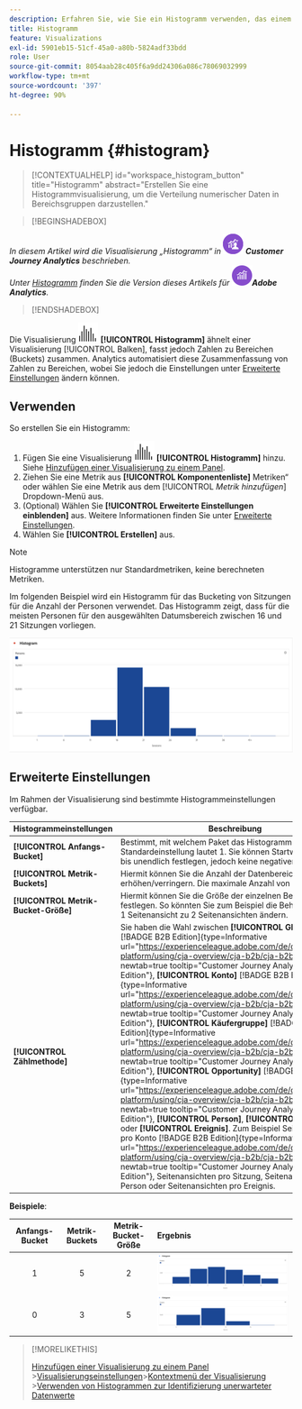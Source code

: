 ```yaml
---
description: Erfahren Sie, wie Sie ein Histogramm verwenden, das einem Balkendiagramm ähnelt, aber Zahlen in Bereichen (Buckets) gruppiert.
title: Histogramm
feature: Visualizations
exl-id: 5901eb15-51cf-45a0-a80b-5824adf33bdd
role: User
source-git-commit: 8054aab28c405f6a9dd24306a086c78069032999
workflow-type: tm+mt
source-wordcount: '397'
ht-degree: 90%

---
```


# Histogramm {#histogram}

>[!CONTEXTUALHELP]
>id="workspace_histogram_button"
>title="Histogramm"
>abstract="Erstellen Sie eine Histogrammvisualisierung, um die Verteilung numerischer Daten in Bereichsgruppen darzustellen."


>[!BEGINSHADEBOX]

_In diesem Artikel wird die Visualisierung „Histogramm“ in_ ![CustomerJourneyAnalytics](/help/assets/icons/CustomerJourneyAnalytics.svg) _&#x200B;**Customer Journey Analytics** beschrieben._<br/>_Unter [Histogramm](https://experienceleague.adobe.com/de/docs/analytics/analyze/analysis-workspace/visualizations/histogram) finden Sie die Version dieses Artikels für_ ![AdobeAnalytics](/help/assets/icons/AdobeAnalytics.svg) _&#x200B;**Adobe Analytics**._

>[!ENDSHADEBOX]


Die Visualisierung ![Histogram](/help/assets/icons/Histogram.svg) **[!UICONTROL Histogramm]** ähnelt einer Visualisierung [!UICONTROL Balken], fasst jedoch Zahlen zu Bereichen (Buckets) zusammen. Analytics automatisiert diese Zusammenfassung von Zahlen zu Bereichen, wobei Sie jedoch die Einstellungen unter [Erweiterte Einstellungen](#advanced-settings) ändern können.

## Verwenden

So erstellen Sie ein Histogramm:

1. Fügen Sie eine Visualisierung ![Histogram](/help/assets/icons/Histogram.svg) **[!UICONTROL Histogramm]** hinzu. Siehe [Hinzufügen einer Visualisierung zu einem Panel](freeform-analysis-visualizations.md#add-visualizations-to-a-panel).
1. Ziehen Sie eine Metrik aus **[!UICONTROL Komponentenliste]** Metriken“ oder wählen Sie eine Metrik aus dem [!UICONTROL *Metrik hinzufügen*] Dropdown-Menü aus.
1. (Optional) Wählen Sie **[!UICONTROL Erweiterte Einstellungen einblenden]** aus. Weitere Informationen finden Sie unter [Erweiterte Einstellungen](#advanced-settings).
1. Wählen Sie **[!UICONTROL Erstellen]** aus.

>[!NOTE]
>
>Histogramme unterstützen nur Standardmetriken, keine berechneten Metriken.

Im folgenden Beispiel wird ein Histogramm für das Bucketing von Sitzungen für die Anzahl der Personen verwendet. Das Histogramm zeigt, dass für die meisten Personen für den ausgewählten Datumsbereich zwischen 16 und 21 Sitzungen vorliegen.

![Histogramm](assets/histogram.png)

## Erweiterte Einstellungen

Im Rahmen der Visualisierung sind bestimmte Histogrammeinstellungen verfügbar.

| Histogrammeinstellungen | Beschreibung |
|---|---|
| **[!UICONTROL Anfangs-Bucket]** | Bestimmt, mit welchem Paket das Histogramm beginnt. Die Standardeinstellung lautet 1. Sie können Startwerte von null bis unendlich festlegen, jedoch keine negativen Zahlen. |
| **[!UICONTROL Metrik-Buckets]** | Hiermit können Sie die Anzahl der Datenbereiche (Buckets) erhöhen/verringern. Die maximale Anzahl von Buckets ist 50. |
| **[!UICONTROL Metrik-Bucket-Größe]** | Hiermit können Sie die Größe der einzelnen Behälter festlegen. So könnten Sie zum Beispiel die Behältergröße von 1 Seitenansicht zu 2 Seitenansichten ändern. |
| **[!UICONTROL Zählmethode]** | Sie haben die Wahl zwischen **[!UICONTROL Globales Konto]** [!BADGE B2B Edition]{type=Informative url="https://experienceleague.adobe.com/de/docs/analytics-platform/using/cja-overview/cja-b2b/cja-b2b-edition" newtab=true tooltip="Customer Journey Analytics B2B Edition"}, **[!UICONTROL Konto]** [!BADGE B2B Edition]{type=Informative url="https://experienceleague.adobe.com/de/docs/analytics-platform/using/cja-overview/cja-b2b/cja-b2b-edition" newtab=true tooltip="Customer Journey Analytics B2B Edition"}, **[!UICONTROL Käufergruppe]** [!BADGE B2B Edition]{type=Informative url="https://experienceleague.adobe.com/de/docs/analytics-platform/using/cja-overview/cja-b2b/cja-b2b-edition" newtab=true tooltip="Customer Journey Analytics B2B Edition"}, **[!UICONTROL Opportunity]** [!BADGE B2B Edition]{type=Informative url="https://experienceleague.adobe.com/de/docs/analytics-platform/using/cja-overview/cja-b2b/cja-b2b-edition" newtab=true tooltip="Customer Journey Analytics B2B Edition"}, **[!UICONTROL Person]**, **[!UICONTROL Sitzung]** oder **[!UICONTROL Ereignis]**. Zum Beispiel Seitenansichten pro Konto [!BADGE B2B Edition]{type=Informative url="https://experienceleague.adobe.com/de/docs/analytics-platform/using/cja-overview/cja-b2b/cja-b2b-edition" newtab=true tooltip="Customer Journey Analytics B2B Edition"}, Seitenansichten pro Sitzung, Seitenansichten pro Person oder Seitenansichten pro Ereignis.  |

<!--Russ or Meike - Check Hit Type link above. -->

**Beispiele**:

| Anfangs-Bucket | Metrik-Buckets | Metrik-Bucket-Größe | Ergebnis |
|:----:|:--:|:--:|:--|
| 1 | 5 | 2 | ![Histogramm, Anfangs-Bucket 1, Metrik-Buckets 5, Metrik-Bucket-Größe 2](assets/histogram-1-5-2.png) |
| 0 | 3 | 5 | ![Histogramm, Anfangs-Bucket 0, Metrik-Buckets 3, Metrik-Bucket-Größe 5](assets/histogram-0-3-5.png) |

>[!MORELIKETHIS]
>
>[Hinzufügen einer Visualisierung zu einem Panel](/help/analysis-workspace/visualizations/freeform-analysis-visualizations.md#add-visualizations-to-a-panel)
>&#x200B;>[Visualisierungseinstellungen](/help/analysis-workspace/visualizations/freeform-analysis-visualizations.md#settings)
>&#x200B;>[Kontextmenü der Visualisierung](/help/analysis-workspace/visualizations/freeform-analysis-visualizations.md#context-menu)
>&#x200B;>[Verwenden von Histogrammen zur Identifizierung unerwarteter Datenwerte](https://experienceleaguecommunities.adobe.com/t5/adobe-analytics-blogs/using-histograms-to-identify-unexpected-data-values/ba-p/596168)

